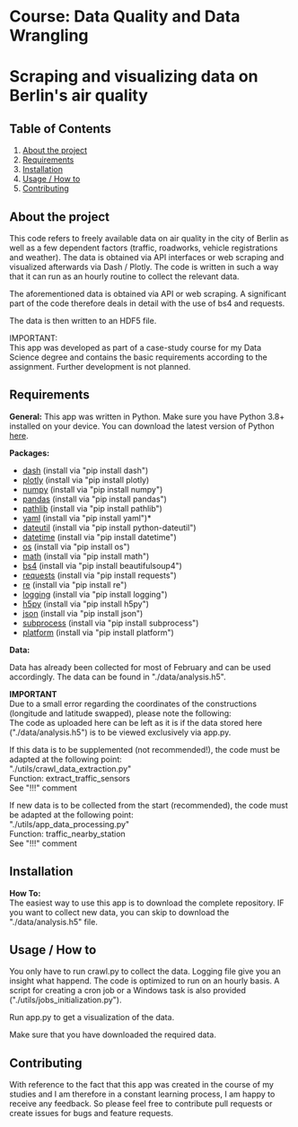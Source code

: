 # Course: Data Quality and Data Wrangling
# Scraping and visualizing data on Berlin's air quality 

## Table of Contents
1. [About the project](#About-the-project)
2. [Requirements](#Requirements)
3. [Installation](#Installation)
4. [Usage / How to](#Usage-/-How-to)
5. [Contributing](#Contributing)


## About the project
This code refers to freely available data on air quality in the city of Berlin as well as a few dependent factors (traffic, roadworks, vehicle registrations and weather). The data is obtained via API interfaces or web scraping and visualized afterwards via Dash / Plotly.
The code is written in such a way that it can run as an hourly routine to collect the relevant data.

The aforementioned data is obtained via API or web scraping. A significant part of the code therefore deals in detail with the use of bs4 and requests. 

The data is then written to an HDF5 file. 

IMPORTANT:<br>
This app was developed as part of a case-study course for my Data Science degree and contains the basic requirements according to the assignment. Further development is not planned.

## Requirements

**General:** 
This app was written in Python. Make sure you have Python 3.8+ installed on your device. 
You can download the latest version of Python [here](https://www.python.org/downloads/). 

**Packages:**
* [dash](https://dash.plotly.com) (install via "pip install dash")
* [plotly](https://plotly.com/python/) (install via "pip install plotly)
* [numpy](https://numpy.org) (install via "pip install numpy")
* [pandas](https://pandas.pydata.org/about/index.html) (install via "pip install pandas")
* [pathlib](https://docs.python.org/3/library/pathlib.html) (install via "pip install pathlib")
* [yaml](https://python.land/data-processing/python-yaml) (install via "pip install yaml")*
* [dateutil](https://pypi.org/project/python-dateutil/) (install via "pip install python-dateutil")
* [datetime](https://docs.python.org/3/library/datetime.html) (install via "pip install datetime")
* [os](https://docs.python.org/3/library/os.html) (install via "pip install os")
* [math](https://docs.python.org/3/library/math.html) (install via "pip install math")
* [bs4](https://pypi.org/project/beautifulsoup4/) (install via "pip install beautifulsoup4")
* [requests](https://pypi.org/project/requests/) (install via "pip install requests")
* [re](https://docs.python.org/3/library/re.html) (install via "pip install re")
* [logging](https://docs.python.org/3/library/logging.html) (install via "pip install logging")
* [h5py](https://docs.h5py.org/en/stable/) (install via "pip install h5py")
* [json](https://docs.python.org/3/library/json.html) (install via "pip install json")
* [subprocess](https://docs.python.org/3/library/subprocess.html) (install via "pip install subprocess")
* [platform](https://docs.python.org/3/library/platform.html) (install via "pip install platform")

**Data:**

Data has already been collected for most of February and can be used accordingly. The data can be found in "./data/analysis.h5".

**IMPORTANT**<br>
Due to a small error regarding the coordinates of the constructions (longitude and latitude swapped), please note the following:<br>
The code as uploaded here can be left as it is if the data stored here ("./data/analysis.h5") is to be viewed exclusively via app.py.

If this data is to be supplemented (not recommended!), the code must be adapted at the following point:<br>
"./utils/crawl_data_extraction.py"<br>
Function: extract_traffic_sensors<br>
See "!!!" comment<br>

If new data is to be collected from the start (recommended), the code must be adapted at the following point:<br>
"./utils/app_data_processing.py"<br>
Function: traffic_nearby_station<br>
See "!!!" comment<br>


## Installation

**How To:**<br>
The easiest way to use this app is to download the complete repository.
IF you want to collect new data, you can skip to download the "./data/analysis.h5" file.


## Usage / How to

You only have to run crawl.py to collect the data. 
Logging file give you an insight what happend. The code is optimized to run on an hourly basis. A script for creating a cron job or a Windows task is also provided ("./utils/jobs_initialization.py").

Run app.py to get a visualization of the data.

Make sure that you have downloaded the required data.

## Contributing 
With reference to the fact that this app was created in the course of my studies and I am therefore in a constant learning process, I am happy to receive any feedback.
So please feel free to contribute pull requests or create issues for bugs and feature requests.
